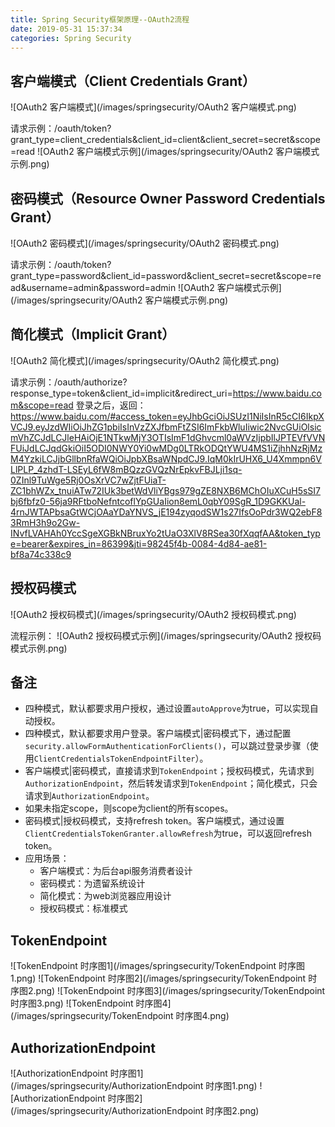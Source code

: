 ```yaml
---
title: Spring Security框架原理--OAuth2流程
date: 2019-05-31 15:37:34
categories: Spring Security
---
```

## 客户端模式（Client Credentials Grant）
![OAuth2 客户端模式](/images/springsecurity/OAuth2 客户端模式.png)

请求示例：/oauth/token?grant_type=client_credentials&client_id=client&client_secret=secret&scope=read
![OAuth2 客户端模式示例](/images/springsecurity/OAuth2 客户端模式示例.png)

## 密码模式（Resource Owner Password Credentials Grant）
![OAuth2 密码模式](/images/springsecurity/OAuth2 密码模式.png)

请求示例：/oauth/token?grant_type=password&client_id=password&client_secret=secret&scope=read&username=admin&password=admin
![OAuth2 客户端模式示例](/images/springsecurity/OAuth2 客户端模式示例.png)

## 简化模式（Implicit Grant）
![OAuth2 简化模式](/images/springsecurity/OAuth2 简化模式.png)

请求示例：/oauth/authorize?response_type=token&client_id=implicit&redirect_uri=https://www.baidu.com&scope=read
登录之后，返回：
https://www.baidu.com/#access_token=eyJhbGciOiJSUzI1NiIsInR5cCI6IkpXVCJ9.eyJzdWIiOiJhZG1pbiIsInVzZXJfbmFtZSI6ImFkbWluIiwic2NvcGUiOlsicmVhZCJdLCJleHAiOjE1NTkwMjY3OTIsImF1dGhvcml0aWVzIjpbIlJPTEVfVVNFUiJdLCJqdGkiOiI5ODI0NWY0Yi0wMDg0LTRkODQtYWU4MS1iZjhhNzRjMzM4YzkiLCJjbGllbnRfaWQiOiJpbXBsaWNpdCJ9.IqM0kIrUHX6_U4Xmmpn6VLlPLP_4zhdT-LSEyL6fW8mBQzzGVQzNrEpkvFBJLji1sq-0ZInl9TuWge5Rj0OsXrVC7wZjtFUiaT-ZC1bhWZx_tnuiATw72IUk3betWdVliYBgs979gZE8NXB6MChOIuXCuH5sSI7bj6fbfz0-56ja9RFtboNefntcoflYpGUaIion8emL0qbY09SgR_1D9GKKUal-4rnJWTAPbsaGtWCjOAaYDaYNVS_jE194zyqodSW1s27IfsOoPdr3WQ2ebF83RmH3h9o2Gw-INvfLVAHAh0YccSgeXGBkNBruxYo2tUaO3XlV8RSea30fXqqfAA&token_type=bearer&expires_in=86399&jti=98245f4b-0084-4d84-ae81-bf8a74c338c9

## 授权码模式
![OAuth2 授权码模式](/images/springsecurity/OAuth2 授权码模式.png)

流程示例：
![OAuth2 授权码模式示例](/images/springsecurity/OAuth2 授权码模式示例.png)

## 备注
* 四种模式，默认都要求用户授权，通过设置`autoApprove`为true，可以实现自动授权。
* 四种模式，默认都要求用户登录。客户端模式|密码模式下，通过配置`security.allowFormAuthenticationForClients()`，可以跳过登录步骤（使用`ClientCredentialsTokenEndpointFilter`）。
* 客户端模式|密码模式，直接请求到`TokenEndpoint`；授权码模式，先请求到`AuthorizationEndpoint`，然后转发请求到`TokenEndpoint`；简化模式，只会请求到`AuthorizationEndpoint`。
* 如果未指定scope，则scope为client的所有scopes。
* 密码模式|授权码模式，支持refresh token。客户端模式，通过设置`ClientCredentialsTokenGranter.allowRefresh`为true，可以返回refresh token。
* 应用场景：
    + 客户端模式：为后台api服务消费者设计
    + 密码模式：为遗留系统设计
    + 简化模式：为web浏览器应用设计
    + 授权码模式：标准模式

## TokenEndpoint
![TokenEndpoint 时序图1](/images/springsecurity/TokenEndpoint 时序图1.png)
![TokenEndpoint 时序图2](/images/springsecurity/TokenEndpoint 时序图2.png)
![TokenEndpoint 时序图3](/images/springsecurity/TokenEndpoint 时序图3.png)
![TokenEndpoint 时序图4](/images/springsecurity/TokenEndpoint 时序图4.png)
    
## AuthorizationEndpoint
![AuthorizationEndpoint 时序图1](/images/springsecurity/AuthorizationEndpoint 时序图1.png)
![AuthorizationEndpoint 时序图2](/images/springsecurity/AuthorizationEndpoint 时序图2.png)




